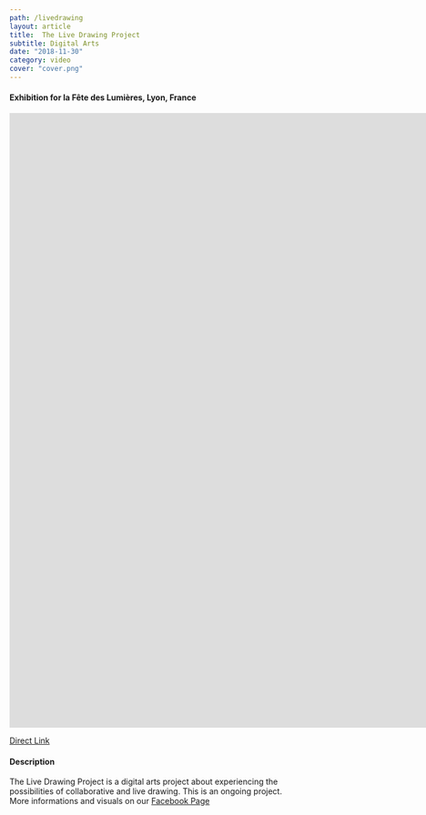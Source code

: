 ```yaml
---
path: /livedrawing
layout: article
title:  The Live Drawing Project
subtitle: Digital Arts
date: "2018-11-30"
category: video
cover: "cover.png"
---
```


#### Exhibition for la Fête des Lumières, Lyon, France
<iframe src="https://player.vimeo.com/video/311653956" frameborder="0" allowfullscreen width="1920" height="1080"></iframe>

[Direct Link](https://vimeo.com/311653956)



#### Description

The Live Drawing Project is a digital arts project about experiencing the possibilities of collaborative and live drawing. This is an ongoing project.  
More informations and visuals on our [Facebook Page](https://www.facebook.com/TheLiveDrawingProject/)
